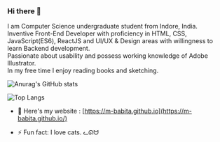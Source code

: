 ### Hi there 👋

 I am Computer Science undergraduate student from Indore, India. <br>
                        Inventive Front-End Developer with proficiency in HTML, CSS, JavaScript(ES6), ReactJS and UI/UX & Design areas with willingness to learn Backend development.<br>
                        Passionate about usability and possess working knowledge of Adobe Illustrator.<br>
                        In my free time I enjoy reading books and sketching.<br>
                        
![Anurag's GitHub stats](https://github-readme-stats.vercel.app/api?username=m-babita&show_icons=true&theme=radical)

![Top Langs](https://github-readme-stats.vercel.app/api/top-langs/?username=m-babita&layout=compact)

- 🔗 Here's my website : [https://m-babita.github.io](https://m-babita.github.io/)

- ⚡ Fun fact: I love cats. ᓚᘏᗢ
